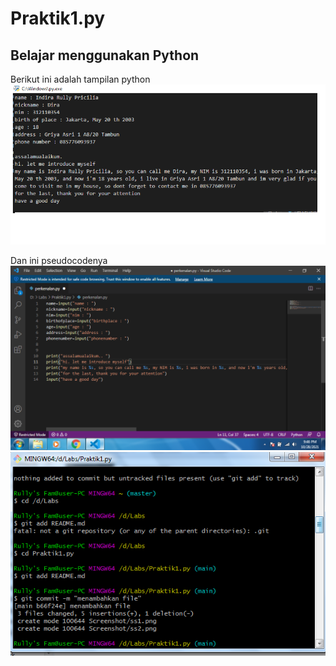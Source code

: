 # Praktik1.py
## Belajar menggunakan Python

Berikut ini adalah tampilan python
![img](screenshot/ss2.png)

Dan ini pseudocodenya
![img](screenshot/ss1.png)
![img](screenshot/ss3.png)
